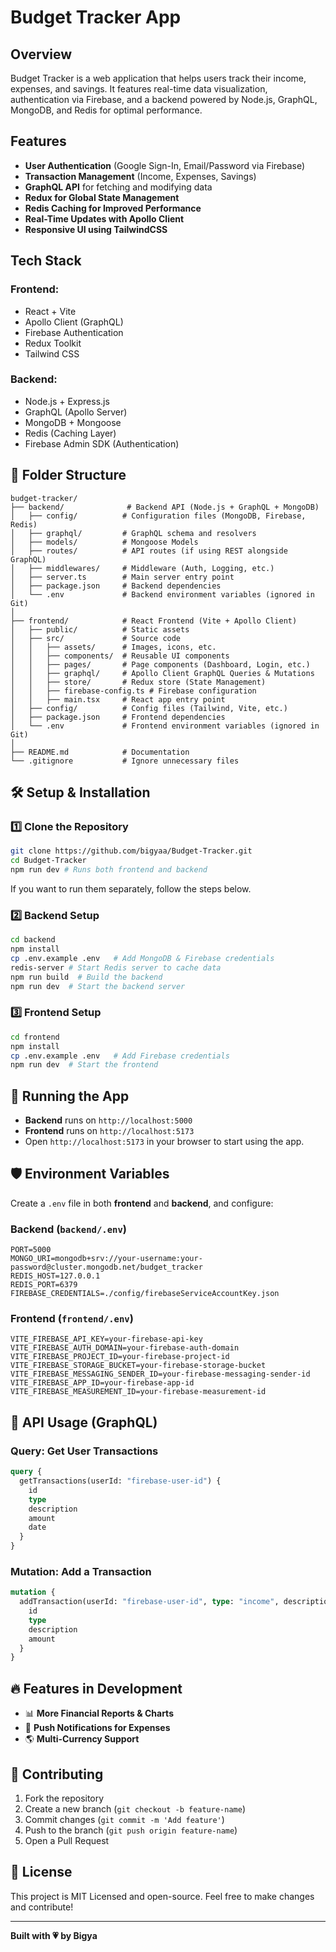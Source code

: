 # Budget Tracker App

## Overview
Budget Tracker is a web application that helps users track their income, expenses, and savings. It features real-time data visualization, authentication via Firebase, and a backend powered by Node.js, GraphQL, MongoDB, and Redis for optimal performance.

## Features
- **User Authentication** (Google Sign-In, Email/Password via Firebase)
- **Transaction Management** (Income, Expenses, Savings)
- **GraphQL API** for fetching and modifying data
- **Redux for Global State Management**
- **Redis Caching for Improved Performance**
- **Real-Time Updates with Apollo Client**
- **Responsive UI using TailwindCSS**

## Tech Stack
### **Frontend:**
- React + Vite
- Apollo Client (GraphQL)
- Firebase Authentication
- Redux Toolkit
- Tailwind CSS

### **Backend:**
- Node.js + Express.js
- GraphQL (Apollo Server)
- MongoDB + Mongoose
- Redis (Caching Layer)
- Firebase Admin SDK (Authentication)

## 📂 Folder Structure
```
budget-tracker/
├── backend/              # Backend API (Node.js + GraphQL + MongoDB)
│   ├── config/          # Configuration files (MongoDB, Firebase, Redis)
│   ├── graphql/         # GraphQL schema and resolvers
│   ├── models/          # Mongoose Models
│   ├── routes/          # API routes (if using REST alongside GraphQL)
│   ├── middlewares/     # Middleware (Auth, Logging, etc.)
│   ├── server.ts        # Main server entry point
│   ├── package.json     # Backend dependencies
│   └── .env             # Backend environment variables (ignored in Git)
│
├── frontend/            # React Frontend (Vite + Apollo Client)
│   ├── public/          # Static assets
│   ├── src/             # Source code
│   │   ├── assets/      # Images, icons, etc.
│   │   ├── components/  # Reusable UI components
│   │   ├── pages/       # Page components (Dashboard, Login, etc.)
│   │   ├── graphql/     # Apollo Client GraphQL Queries & Mutations
│   │   ├── store/       # Redux store (State Management)
│   │   ├── firebase-config.ts # Firebase configuration
│   │   ├── main.tsx     # React app entry point
│   ├── config/          # Config files (Tailwind, Vite, etc.)
│   ├── package.json     # Frontend dependencies
│   └── .env             # Frontend environment variables (ignored in Git)
│
├── README.md            # Documentation
└── .gitignore           # Ignore unnecessary files
```

## 🛠️ Setup & Installation
### **1️⃣ Clone the Repository**
```sh
git clone https://github.com/bigyaa/Budget-Tracker.git
cd Budget-Tracker
npm run dev # Runs both frontend and backend
```
If you want to run them separately, follow the steps below.

### **2️⃣ Backend Setup**
```sh
cd backend
npm install
cp .env.example .env   # Add MongoDB & Firebase credentials
redis-server # Start Redis server to cache data
npm run build  # Build the backend
npm run dev  # Start the backend server
```
### **3️⃣ Frontend Setup**
```sh
cd frontend
npm install
cp .env.example .env   # Add Firebase credentials
npm run dev  # Start the frontend
```

## 🚀 Running the App
- **Backend** runs on `http://localhost:5000`
- **Frontend** runs on `http://localhost:5173`
- Open `http://localhost:5173` in your browser to start using the app.

## 🛡️ Environment Variables
Create a `.env` file in both **frontend** and **backend**, and configure:

### **Backend (`backend/.env`)**
```
PORT=5000
MONGO_URI=mongodb+srv://your-username:your-password@cluster.mongodb.net/budget_tracker
REDIS_HOST=127.0.0.1
REDIS_PORT=6379
FIREBASE_CREDENTIALS=./config/firebaseServiceAccountKey.json
```

### **Frontend (`frontend/.env`)**
```
VITE_FIREBASE_API_KEY=your-firebase-api-key
VITE_FIREBASE_AUTH_DOMAIN=your-firebase-auth-domain
VITE_FIREBASE_PROJECT_ID=your-firebase-project-id
VITE_FIREBASE_STORAGE_BUCKET=your-firebase-storage-bucket
VITE_FIREBASE_MESSAGING_SENDER_ID=your-firebase-messaging-sender-id
VITE_FIREBASE_APP_ID=your-firebase-app-id
VITE_FIREBASE_MEASUREMENT_ID=your-firebase-measurement-id
```

## 📖 API Usage (GraphQL)
### **Query: Get User Transactions**
```graphql
query {
  getTransactions(userId: "firebase-user-id") {
    id
    type
    description
    amount
    date
  }
}
```

### **Mutation: Add a Transaction**
```graphql
mutation {
  addTransaction(userId: "firebase-user-id", type: "income", description: "Salary", amount: 5000) {
    id
    type
    description
    amount
  }
}
```

## 🔥 Features in Development
- 📊 **More Financial Reports & Charts**
- 🔔 **Push Notifications for Expenses**
- 🌎 **Multi-Currency Support**

## 🎯 Contributing
1. Fork the repository
2. Create a new branch (`git checkout -b feature-name`)
3. Commit changes (`git commit -m 'Add feature'`)
4. Push to the branch (`git push origin feature-name`)
5. Open a Pull Request

## 📜 License
This project is MIT Licensed and open-source. Feel free to make changes and contribute!

---

**Built with 💗 by Bigya**

